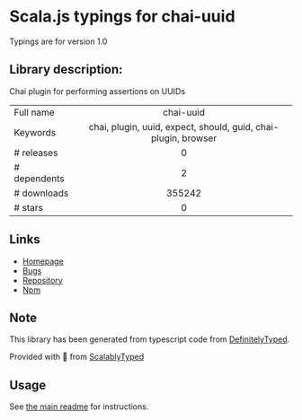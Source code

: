 
# Scala.js typings for chai-uuid

Typings are for version 1.0

## Library description:
Chai plugin for performing assertions on UUIDs

|                    |                 |
| ------------------ | :-------------: |
| Full name          | chai-uuid |
| Keywords           | chai, plugin, uuid, expect, should, guid, chai-plugin, browser |
| # releases         | 0 |
| # dependents       | 2 |
| # downloads        | 355242 |
| # stars            | 0 |

## Links
- [Homepage](https://github.com/rfrench/chai-uuid#readme)
- [Bugs](https://github.com/rfrench/chai-uuid/issues)
- [Repository](https://github.com/rfrench/chai-uuid)
- [Npm](https://www.npmjs.com/package/chai-uuid)
    


## Note
This library has been generated from typescript code from [DefinitelyTyped](https://definitelytyped.org).

Provided with :purple_heart: from [ScalablyTyped](https://github.com/oyvindberg/ScalablyTyped)

## Usage
See [the main readme](../../readme.md) for instructions.


